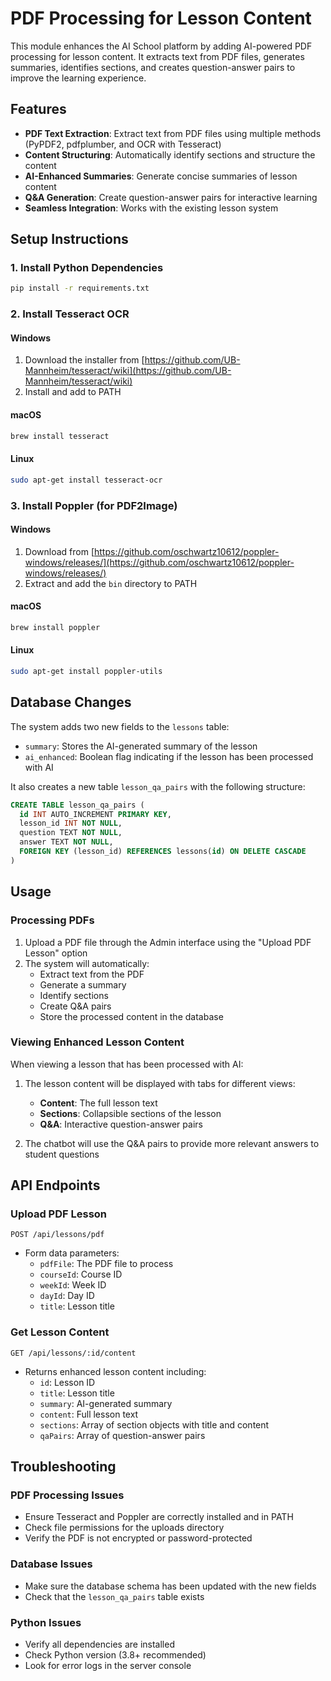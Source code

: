 # PDF Processing for Lesson Content

This module enhances the AI School platform by adding AI-powered PDF processing for lesson content. It extracts text from PDF files, generates summaries, identifies sections, and creates question-answer pairs to improve the learning experience.

## Features

- **PDF Text Extraction**: Extract text from PDF files using multiple methods (PyPDF2, pdfplumber, and OCR with Tesseract)
- **Content Structuring**: Automatically identify sections and structure the content
- **AI-Enhanced Summaries**: Generate concise summaries of lesson content
- **Q&A Generation**: Create question-answer pairs for interactive learning
- **Seamless Integration**: Works with the existing lesson system

## Setup Instructions

### 1. Install Python Dependencies

```bash
pip install -r requirements.txt
```

### 2. Install Tesseract OCR

#### Windows
1. Download the installer from [https://github.com/UB-Mannheim/tesseract/wiki](https://github.com/UB-Mannheim/tesseract/wiki)
2. Install and add to PATH

#### macOS
```bash
brew install tesseract
```

#### Linux
```bash
sudo apt-get install tesseract-ocr
```

### 3. Install Poppler (for PDF2Image)

#### Windows
1. Download from [https://github.com/oschwartz10612/poppler-windows/releases/](https://github.com/oschwartz10612/poppler-windows/releases/)
2. Extract and add the `bin` directory to PATH

#### macOS
```bash
brew install poppler
```

#### Linux
```bash
sudo apt-get install poppler-utils
```

## Database Changes

The system adds two new fields to the `lessons` table:
- `summary`: Stores the AI-generated summary of the lesson
- `ai_enhanced`: Boolean flag indicating if the lesson has been processed with AI

It also creates a new table `lesson_qa_pairs` with the following structure:
```sql
CREATE TABLE lesson_qa_pairs (
  id INT AUTO_INCREMENT PRIMARY KEY,
  lesson_id INT NOT NULL,
  question TEXT NOT NULL,
  answer TEXT NOT NULL,
  FOREIGN KEY (lesson_id) REFERENCES lessons(id) ON DELETE CASCADE
)
```

## Usage

### Processing PDFs

1. Upload a PDF file through the Admin interface using the "Upload PDF Lesson" option
2. The system will automatically:
   - Extract text from the PDF
   - Generate a summary
   - Identify sections
   - Create Q&A pairs
   - Store the processed content in the database

### Viewing Enhanced Lesson Content

When viewing a lesson that has been processed with AI:
1. The lesson content will be displayed with tabs for different views:
   - **Content**: The full lesson text
   - **Sections**: Collapsible sections of the lesson
   - **Q&A**: Interactive question-answer pairs

2. The chatbot will use the Q&A pairs to provide more relevant answers to student questions

## API Endpoints

### Upload PDF Lesson
```
POST /api/lessons/pdf
```
- Form data parameters:
  - `pdfFile`: The PDF file to process
  - `courseId`: Course ID
  - `weekId`: Week ID
  - `dayId`: Day ID
  - `title`: Lesson title

### Get Lesson Content
```
GET /api/lessons/:id/content
```
- Returns enhanced lesson content including:
  - `id`: Lesson ID
  - `title`: Lesson title
  - `summary`: AI-generated summary
  - `content`: Full lesson text
  - `sections`: Array of section objects with title and content
  - `qaPairs`: Array of question-answer pairs

## Troubleshooting

### PDF Processing Issues
- Ensure Tesseract and Poppler are correctly installed and in PATH
- Check file permissions for the uploads directory
- Verify the PDF is not encrypted or password-protected

### Database Issues
- Make sure the database schema has been updated with the new fields
- Check that the `lesson_qa_pairs` table exists

### Python Issues
- Verify all dependencies are installed
- Check Python version (3.8+ recommended)
- Look for error logs in the server console 